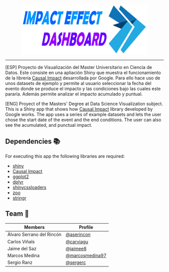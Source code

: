 <p align="center">
  <img width="400" height="159" src="/img/IMPACTEFFECTLOGO_transparent.png">   
</p>
     
 ---

[ESP] Proyecto de Visualización del Master Universitario en Ciencia de Datos. Este consiste en una apliación Shiny que muestra el funcionamiento de la librería
[Causal Impact](http://google.github.io/CausalImpact/CausalImpact.html) desarrollada por Google. Para ello hace uso de unos datasets de ejemplo y permite al usuario seleccionar la fecha del evento donde se produce el impacto y las 
condiciones bajo las cuales este pararía. Además permite analizar el impacto acumulado y puntual.

[ENG] Proyect of the Masters' Degree at Data Science Visualization subject. This is a Shiny app that shows how [Causal Impact](http://google.github.io/CausalImpact/CausalImpact.html) library developed by Google works. The app uses 
a series of example datasets and lets the user chose the start date of the event and the end conditions. The user can also see the acumulated, and punctual impact.

## Dependencies :books:
For executing this app the following libraries are required:
* [shiny](https://shiny.rstudio.com/)
* [Causal Impact](http://google.github.io/CausalImpact/CausalImpact.html)
* [ggplot2](https://ggplot2.tidyverse.org/index.html)
* [dplyr](https://dplyr.tidyverse.org/)
* [shinycssloaders](https://github.com/daattali/shinycssloaders)
* [zoo](https://www.rdocumentation.org/packages/zoo/versions/1.8-9)
* [stringr](https://stringr.tidyverse.org/articles/from-base.html)

## Team :office:
Members | Profile
|--------------------------|-----------------------------------------|
|Álvaro Serrano del Rincón | [@aserincon](https://github.com/aserincon)             |
|Carlos Viñals             | [@carviagu](https://github.com/carviagu)               |
|Jaime del Saz             | [@jaimee8](https://github.com/jaimee8)                 |
|Marcos Medina             | [@marcosmedina97](https://github.com/marcosmedina97)   |
|Sergio Ranz               |[@sergerc](https://github.com/sergerc)                  |

